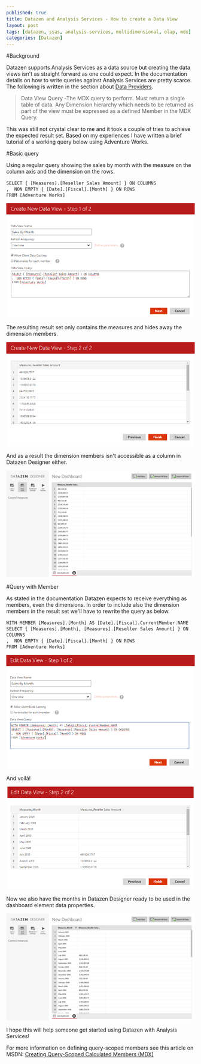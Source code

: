 ```yaml
---
published: true
title: Datazen and Analysis Services - How to create a Data View
layout: post
tags: [datazen, ssas, analysis-services, multidimensional, olap, mdx]
categories: [Datazen]
---
```

#Background

Datazen supports Analysis Services as a data source but creating the data views isn't as straight forward as one could expect. In the documentation details on how to write queries against Analysis Services are pretty scarce. The following is written in the section about [Data Providers](http://www.datazen.com/docs/?article=server/data_source_types). 

>Data View Query -The MDX query to perform. Must return a single table of data. Any Dimension hierarchy which needs to be returned as part of the view must be expressed as a defined Member in the MDX Query.

This was still not crystal clear to me and it took a couple of tries to achieve the expected result set. Based on my experiences I have written a brief tutorial of a working query below using Adventure Works.

#Basic query

Using a regular query showing the sales by month with the measure on the column axis and the dimension on the rows.

```
SELECT { [Measures].[Reseller Sales Amount] } ON COLUMNS
,  NON EMPTY { [Date].[Fiscal].[Month] } ON ROWS
FROM [Adventure Works]
```

![create-new-mdx-query-without-measure-member-expression](https://raw.githubusercontent.com/wikar/wikar.github.io/master/assets/images/2015-07-08-datazen-and-analysis-services-how-to-create-a-data-view/2-create-new-mdx-query-without-measure-member-expression.png)

The resulting result set only contains the measures and hides away the dimension members.

![data-view-resultset-without-measure-member-expression](https://raw.githubusercontent.com/wikar/wikar.github.io/master/assets/images/2015-07-08-datazen-and-analysis-services-how-to-create-a-data-view/3-data-view-resultset-without-measure-member-expression.png)

And as a result the dimension members isn't accessible as a column in Datazen Designer either.

![datazen-publisher-without-measure-member-expression](https://raw.githubusercontent.com/wikar/wikar.github.io/master/assets/images/2015-07-08-datazen-and-analysis-services-how-to-create-a-data-view/4-datazen-publisher-without-measure-member-expression.png)

#Query with Member

As stated in the documentation Datazen expects to receive everything as members, even the dimensions. In order to include also the dimension members in the result set we'll have to rewrite the query as below.

```
WITH MEMBER [Measures].[Month] AS [Date].[Fiscal].CurrentMember.NAME
SELECT { [Measures].[Month], [Measures].[Reseller Sales Amount] } ON COLUMNS
,  NON EMPTY { [Date].[Fiscal].[Month] } ON ROWS
FROM [Adventure Works]
```

![create-new-mdx-query-with-measure-member-expression](https://raw.githubusercontent.com/wikar/wikar.github.io/master/assets/images/2015-07-08-datazen-and-analysis-services-how-to-create-a-data-view/5-create-new-mdx-query-with-measure-member-expression.png)

And voilà!

![data-view-resultset-with-measure-member-expression](https://raw.githubusercontent.com/wikar/wikar.github.io/master/assets/images/2015-07-08-datazen-and-analysis-services-how-to-create-a-data-view/6-data-view-resultset-with-measure-member-expression.png)

Now we also have the months in Datazen Designer ready to be used in the dashboard element data properties.

![datazen-publisher-with-measure-member-expression](https://raw.githubusercontent.com/wikar/wikar.github.io/master/assets/images/2015-07-08-datazen-and-analysis-services-how-to-create-a-data-view/7-datazen-publisher-with-measure-member-expression.png)

I hope this will help someone get started using Datazen with Analysis Services!

For more information on defining query-scoped members see this article on MSDN: [Creating Query-Scoped Calculated Members (MDX)](https://msdn.microsoft.com/en-us/library/ms146017.aspx)